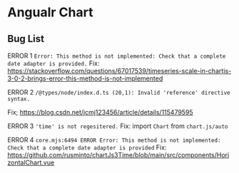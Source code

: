# Angualr Chart

## Bug List

ERROR 1 
`Error: This method is not implemented: Check that a complete date adapter is provided.`
Fix: https://stackoverflow.com/questions/67017539/timeseries-scale-in-chartjs-3-0-2-brings-error-this-method-is-not-implemented

ERROR 2
`/@types/node/index.d.ts (20,1): Invalid 'reference' directive syntax.`

Fix; https://blog.csdn.net/jcmj123456/article/details/115479595

ERROR 3
`'time' is not regesitered.`
Fix: import `Chart` from `chart.js/auto`

ERROR 4
`core.mjs:6494 ERROR Error: This method is not implemented: Check that a complete date adapter is provided`
Fix: https://github.com/rusminto/chartJs3Time/blob/main/src/components/HorizontalChart.vue
